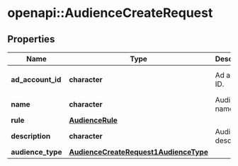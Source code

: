 # openapi::AudienceCreateRequest


## Properties
Name | Type | Description | Notes
------------ | ------------- | ------------- | -------------
**ad_account_id** | **character** | Ad account ID. | [optional] [Pattern: ^\\d+$] 
**name** | **character** | Audience name. | 
**rule** | [**AudienceRule**](AudienceRule.md) |  | 
**description** | **character** | Audience description. | [optional] 
**audience_type** | [**AudienceCreateRequest1AudienceType**](AudienceCreateRequest_1_audience_type.md) |  | 


